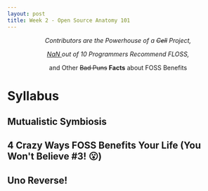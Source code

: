 ```yaml
---
layout: post
title: Week 2 - Open Source Anatomy 101
---
```


<p align="center"> <em> Contributors are the Powerhouse of a <strike>Cell</strike> Project, </em> </p>
<p align="center"> <em> <a href="https://developer.mozilla.org/en-US/docs/Web/JavaScript/Reference/Global_Objects/NaN"> NaN </a> out of 10 Programmers Recommend FLOSS, </em></p>
<p align="center"> and Other <strike>Bad Puns</strike> <b>Facts</b> about FOSS Benefits </p>

# Syllabus

## Mutualistic Symbiosis

## 4 Crazy Ways FOSS Benefits Your Life (You Won't Believe #3! 😮)

## Uno Reverse!

